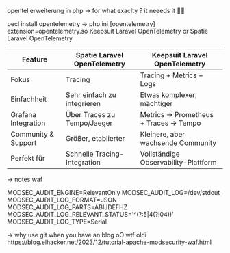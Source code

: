 opentel erweiterung in php -> for what exaclty ? it neeeds it 🤷‍♀️


pecl install opentelemetry
-> php.ini
[opentelemetry]
extension=opentelemetry.so
Keepsuit Laravel OpenTelemetry or  Spatie Laravel OpenTelemetry

| Feature             | Spatie Laravel OpenTelemetry | Keepsuit Laravel OpenTelemetry        |
| ------------------- | ---------------------------- | ------------------------------------- |
| Fokus               | Tracing                      | Tracing + Metrics + Logs              |
| Einfachheit         | Sehr einfach zu integrieren  | Etwas komplexer, mächtiger            |
| Grafana Integration | Über Traces zu Tempo/Jaeger  | Metrics → Prometheus + Traces → Tempo |
| Community & Support | Größer, etablierter          | Kleinere, aber wachsende Community    |
| Perfekt für         | Schnelle Tracing-Integration | Vollständige Observability-Plattform  |



-> notes waf

MODSEC_AUDIT_ENGINE=RelevantOnly
MODSEC_AUDIT_LOG=/dev/stdout
MODSEC_AUDIT_LOG_FORMAT=JSON
MODSEC_AUDIT_LOG_PARTS=ABIJDEFHZ
MODSEC_AUDIT_LOG_RELEVANT_STATUS='^(?:5|4(?!04))'
MODSEC_AUDIT_LOG_TYPE=Serial

-> why use git when you have an blog oO wtf oldi
https://blog.elhacker.net/2023/12/tutorial-apache-modsecurity-waf.html